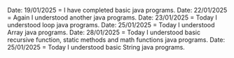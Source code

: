 Date: 19/01/2025 = I have completed basic java programs.
Date: 22/01/2025 = Again I understood another java programs.
Date: 23/01/2025 = Today I understood loop java programs.
Date: 25/01/2025 = Today I understood Array java programs.
Date: 28/01/2025 = Today I understood basic recursive function, static methods and math functions java programs.
Date: 25/01/2025 = Today I understood basic String java programs.
